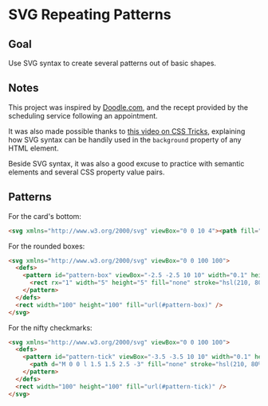 # SVG Repeating Patterns

<!-- ## [Live Demo]() -->

## Goal

Use SVG syntax to create several patterns out of basic shapes.

## Notes

This project was inspired by [Doodle.com](https://doodle.com/), and the recept provided by the scheduling service following an appointment.

It was also made possible thanks to [this video on CSS Tricks](https://css-tricks.com/lodge/svg/06-using-svg-svg-background-image/), explaining how SVG syntax can be handily used in the `background` property of any HTML element.

Beside SVG syntax, it was also a good excuse to practice with semantic elements and several CSS property value pairs.

## Patterns

For the card's bottom:

```html
<svg xmlns="http://www.w3.org/2000/svg" viewBox="0 0 10 4"><path fill="hsl(0, 0%, 100%)" d="M 0 0 c 2.5 0 2.5 4 5 4 c 2.5 0 2.5 -4 5 -4" /></svg>
```

For the rounded boxes:

```html
<svg xmlns="http://www.w3.org/2000/svg" viewBox="0 0 100 100">
  <defs>
    <pattern id="pattern-box" viewBox="-2.5 -2.5 10 10" width="0.1" height="0.1">
      <rect rx="1" width="5" height="5" fill="none" stroke="hsl(210, 80%, 80%)" stroke-width="0.5" />
    </pattern>
  </defs>
  <rect width="100" height="100" fill="url(#pattern-box)" />
</svg>
```

For the nifty checkmarks:

```html
<svg xmlns="http://www.w3.org/2000/svg" viewBox="0 0 100 100">
  <defs>
    <pattern id="pattern-tick" viewBox="-3.5 -3.5 10 10" width="0.1" height="0.1">
      <path d="M 0 0 l 1.5 1.5 2.5 -3" fill="none" stroke="hsl(210, 80%, 80%)" stroke-width="0.5" />
    </pattern>
  </defs>
  <rect width="100" height="100" fill="url(#pattern-tick)" />
</svg>
```
